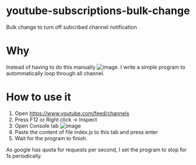 # youtube-subscriptions-bulk-change
Bulk change to turn off subcribed channel notification

# Why

Instead of having to do this manually 
![image](https://user-images.githubusercontent.com/32666311/191784887-46275e75-19a9-40a0-ae84-5408da86fa66.png). 
I write a simple program to autommatically loop through all channel.

# How to use it
1. Open https://www.youtube.com/feed/channels
2. Press F12 or Right click -> Inspect
3. Open Console tab ![image](https://user-images.githubusercontent.com/32666311/191785507-d14cdb54-5e8e-4d4d-bfdc-262ef7f006ff.png)
4. Paste the content of file index.js to this tab and press enter
5. Wait for the program to finish.

As google has quota for requests per second, I set the program to stop for 1s periodically. 
